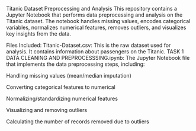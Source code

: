 Titanic Dataset Preprocessing and Analysis
This repository contains a Jupyter Notebook that performs data preprocessing and analysis on the Titanic dataset. The notebook handles missing values, encodes categorical variables, normalizes numerical features, removes outliers, and visualizes key insights from the data.

Files Included:
Titanic-Dataset.csv: This is the raw dataset used for analysis. It contains information about passengers on the Titanic.
TASK 1 DATA CLEANING AND PREPROCESSSING.ipynb: The Jupyter Notebook file that implements the data preprocessing steps, including:

Handling missing values (mean/median imputation)

Converting categorical features to numerical

Normalizing/standardizing numerical features

Visualizing and removing outliers

Calculating the number of records removed due to outliers
